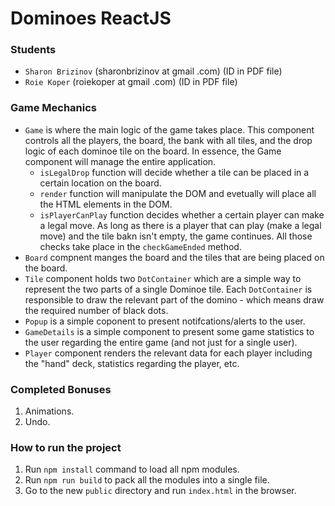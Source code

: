 # Dominoes ReactJS
### Students
- `Sharon Brizinov`   (sharonbrizinov at gmail .com) (ID in PDF file)
- `Roie Koper`        (roiekoper at gmail .com) (ID in PDF file)

### Game Mechanics
- `Game` is where the main logic of the game takes place. This component controls all the players, the board, the bank with all tiles, and the drop logic of each dominoe tile on the board. In essence, the Game component will manage the entire application.
    - `isLegalDrop` function will decide whether a tile can be placed in a certain location on the board.
    - `render` function will manipulate the DOM and evetually will place all the HTML elements in the DOM.
    - `isPlayerCanPlay` function decides whether a certain player can make a legal move. As long as there is a player that can play (make a legal move) and the tile bakn isn't empty, the game continues. All those checks take place in the `checkGameEnded` method.
- `Board` compnent manges the board and the tiles that are being placed on the board.
- `Tile` component holds two `DotContainer` which are a simple way to represent the two parts of a single Dominoe tile. Each `DotContainer` is responsible to draw the relevant part of the domino - which means draw the required number of black dots.
- `Popup` is a simple coponent to present notifcations/alerts to the user.
- `GameDetails` is a simple component to present some game statistics to the user regarding the entire game (and not just for a single user).
- `Player` component renders the relevant data for each player including the "hand" deck, statistics regarding the player, etc.
    
### Completed Bonuses
1. Animations.
2. Undo.

### How to run the project
1. Run `npm install` command to load all npm modules.
2. Run `npm run build` to pack all the modules into a single file.
3. Go to the new `public` directory and run `index.html` in the browser.